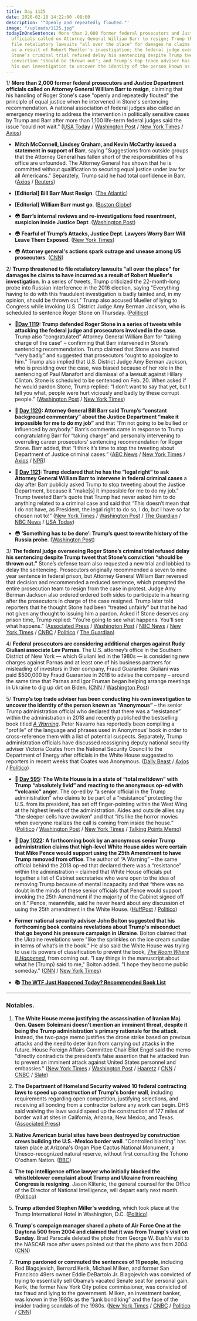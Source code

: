 ```yaml
---
title: Day 1125
date: 2020-02-18 14:22:00 -08:00
description: '"Openly and repeatedly flouted."'
image: "/uploads/1125.jpg"
todayInOneSentence: More than 2,000 former federal prosecutors and Justice Department
  officials called on Attorney General William Barr to resign; Trump threatened to
  file retaliatory lawsuits "all over the place" for damages he claims to have incurred
  as a result of Robert Mueller's investigation; the federal judge overseeing Roger
  Stone’s criminal trial refused delay his sentencing despite Trump tweet that Stone’s
  conviction "should be thrown out"; and Trump’s top trade adviser has been conducting
  his own investigation to uncover the identity of the person known as “Anonymous."
---
```


1/ **More than 2,000 former federal prosecutors and Justice Department officials called on Attorney General William Barr to resign**, claiming that his handling of Roger Stone's case "openly and repeatedly flouted" the principle of equal justice when he intervened in Stone's sentencing recommendation. A national association of federal judges also called an emergency meeting to address the intervention in politically sensitive cases by Trump and Barr after more than 1,100 life-term federal judges said the issue “could not wait.” ([USA Today](https://www.usatoday.com/story/news/politics/2020/02/17/roger-stone-sentence-judges-worried-political-interference/4788155002/) / [Washington Post](https://www.washingtonpost.com/nation/2020/02/18/judges-meeting-trump/) / [New York Times](https://www.nytimes.com/2020/02/16/us/politics/barr-trump-justice-department.html) / [Axios](https://www.axios.com/justice-department-statement-barr-stone-case-14c8880c-6f07-460f-a190-6f2a2f7e78e8.html))

* **Mitch McConnell, Lindsey Graham, and Kevin McCarthy issued a statement in support of Barr**, saying "Suggestions from outside groups that the Attorney General has fallen short of the responsibilities of his office are unfounded. The Attorney General has shown that he is committed without qualification to securing equal justice under law for all Americans." Separately, Trump said he had total confidence in Barr. ([Axios](https://www.axios.com/bill-barr-doj-mcconnell-mccarthy-graham-a8a73529-be46-4087-b277-97bef312a2f3.html) / [Reuters](https://www.reuters.com/article/us-usa-trump-barr-idUSKBN20C2EZ))

* **\[Editorial\] Bill Barr Must Resign**. ([The Atlantic](https://www.theatlantic.com/ideas/archive/2020/02/donald-ayer-bill-barr-must-resign/606670/))

* **\[Editorial\] William Barr must go**. ([Boston Globe](https://www.bostonglobe.com/2020/02/14/opinion/william-barr-must-go/))

* **😳 Barr’s internal reviews and re-investigations feed resentment, suspicion inside Justice Dept**. ([Washington Post](https://www.washingtonpost.com/national-security/barrs-internal-reviews-and-re-investigations-feed-resentment-suspicion-inside-justice-dept/2020/02/15/7007695a-5029-11ea-9b5c-eac5b16dafaa_story.html))

* **😳 Fearful of Trump’s Attacks, Justice Dept. Lawyers Worry Barr Will Leave Them Exposed**. ([New York Times](https://www.nytimes.com/2020/02/15/us/politics/trump-barr-justice-department.html))

* **😳 Attorney general's actions spark outrage and unease among US prosecutors**. ([CNN](https://www.cnn.com/2020/02/15/politics/william-barr-roger-stone-prosecutors-outrage/))

2/ **Trump threatened to file retaliatory lawsuits "all over the place" for damages he claims to have incurred as a result of Robert Mueller's investigation**. In a series of tweets, Trump criticized the 22-month-long probe into Russian interference in the 2016 election, saying "Everything having to do with this fraudulent investigation is badly tainted and, in my opinion, should be thrown out." Trump also accused Mueller of lying to Congress while invoking U.S. District Judge Amy Berman Jackson, who is scheduled to sentence Roger Stone on Thursday. ([Politico](https://www.politico.com/news/2020/02/18/donald-trump-mueller-probe-115751))

* **📌[Day 1119](https://whatthefuckjusthappenedtoday.com/2020/02/12/day-1119/#1-trump-defended-roger-stone-in-a-se): Trump defended Roger Stone in a series of tweets while attacking the federal judge and prosecutors involved in the case**. Trump also “congratulated” Attorney General William Barr for “taking charge of the case” – confirming that Barr intervened in Stone’s sentencing recommendation. Trump claimed that Stone was treated “very badly” and suggested that prosecutors “ought to apologize to him.” Trump also implied that U.S. District Judge Amy Berman Jackson, who is presiding over the case, was biased because of her role in the sentencing of Paul Manafort and dismissal of a lawsuit against Hillary Clinton. Stone is scheduled to be sentenced on Feb. 20. When asked if he would pardon Stone, Trump replied: “I don’t want to say that yet, but I tell you what, people were hurt viciously and badly by these corrupt people.” ([Washington Post](https://www.washingtonpost.com/nation/2020/02/12/trump-stone-judge/) / [New York Times](https://www.nytimes.com/2020/02/12/us/politics/trump-stone.html))

* **📌 [Day 1120](https://whatthefuckjusthappenedtoday.com/2020/02/13/day-1120/#1-attorney-general-bill-barr-said-tr): Attorney General Bill Barr said Trump’s “constant background commentary” about the Justice Department “make it impossible for me to do my job”** and that “I’m not going to be bullied or influenced by anybody.” Barr’s comments came in response to Trump congratulating Barr for “taking charge” and personally intervening to overruling career prosecutors’ sentencing recommendation for Roger Stone. Barr added, that “I think it’s time to stop the tweeting about Department of Justice criminal cases.” ([ABC News](https://abcnews.go.com/Politics/barr-blasts-trumps-tweets-stone-case-impossible-job/story?id=68963276) / [New York Times](https://www.nytimes.com/2020/02/13/us/politics/william-barr-trump.html) / [Axios](https://www.axios.com/barr-trump-tweet-roger-stone-38ed8596-39ff-443b-8414-deef09134818.html) / [NPR](https://www.npr.org/2020/02/13/805774906/barr-faults-trump-over-tweets-that-make-his-job-as-attorney-general-impossible))

* **📌 [Day 1121](https://whatthefuckjusthappenedtoday.com/2020/02/14/day-1121/#1-trump-declared-that-he-has-the-%E2%80%9Cle): Trump declared that he has the “legal right” to ask Attorney General William Barr to intervene in federal criminal cases** a day after Barr publicly asked Trump to stop tweeting about the Justice Department, because it “make\[s\] it impossible for me to do my job.” Trump tweeted Barr’s quote that Trump had never asked him to do anything related to a criminal case and said that “This doesn’t mean that I do not have, as President, the legal right to do so, I do, but I have so far chosen not to!” ([New York Times](https://www.nytimes.com/2020/02/14/us/politics/trump-william-barr.html) / [Washington Post](https://www.washingtonpost.com/politics/trump-appears-to-escalate-standoff-with-attorney-general-and-justice-dept-declaring-on-twitter-a-legal-right-to-influence-criminal-cases/2020/02/14/8c152c36-4f2f-11ea-bf44-f5043eb3918a_story.html) / [The Guardian](https://www.theguardian.com/us-news/2020/feb/14/trump-claims-legal-right-intervene-criminal-cases-william-barr-plea-not-tweet) / [NBC News](https://www.nbcnews.com/politics/donald-trump/trump-tweets-he-has-legal-right-involve-g-barr-criminal-n1136906) / [USA Today](https://www.usatoday.com/story/news/politics/2020/02/14/stone-case-trump-dismisses-barr-criticism-says-he-can-intervene/4759784002/))

* **😳 ‘Something has to be done’: Trump’s quest to rewrite history of the Russia probe**. ([Washington Post](https://www.washingtonpost.com/politics/something-has-to-be-done-trumps-quest-to-rewrite-history-of-the-russia-probe/2020/02/15/ea7a1b06-4f61-11ea-9b5c-eac5b16dafaa_story.html))

3/ **The federal judge overseeing Roger Stone’s criminal trial refused delay his sentencing despite Trump tweet that Stone’s conviction “should be thrown out.”** Stone’s defense team also requested a new trial and lobbied to delay the sentencing. Prosecutors originally recommended a seven to nine year sentence in federal prison, but Attorney General William Barr reversed that decision and recommended a reduced sentence, which prompted the entire prosecution team to resign from the case in protest. Judge Amy Berman Jackson also ordered ordered both sides to participate in a hearing after the prosecutors in charge of the case resigned. Trump later told reporters that he thought Stone had been “treated unfairly” but that he had not given any thought to issuing him a pardon. Asked if Stone deserves any prison time, Trump replied: “You’re going to see what happens. You'll see what happens.” ([Associated Press](https://apnews.com/de172d45dc32ac97a179939b4a070a69) / [Washington Post](https://www.washingtonpost.com/politics/trump-raises-possibility-of-suing-those-involved-in-prosecuting-roger-stone/2020/02/18/238279fc-5250-11ea-9e47-59804be1dcfb_story.html) / [NBC News](https://www.nbcnews.com/politics/justice-department/judge-proceed-roger-stone-s-sentencing-will-consider-motion-new-n1137921) / [New York Times](https://www.nytimes.com/2020/02/18/us/roger-stone-sentencing.html) / [CNBC](https://www.cnbc.com/2020/02/18/judge-will-still-sentence-roger-stone-on-thursday.html) / [Politico](https://www.politico.com/news/2020/02/16/judge-phone-hearing-roger-stone-case-115620) / [The Guardian](https://www.theguardian.com/us-news/2020/feb/18/roger-stone-case-judge-orders-phone-hearing))

4/ **Federal prosecutors are considering additional charges against Rudy Giuliani associate Lev Parnas**. The U.S. attorney’s office in the Southern District of New York — which Giuliani led in the 1980s — is considering new charges against Parnas and at least one of his business partners for misleading of investors in their company, Fraud Guarantee. Giuliani was paid $500,000 by Fraud Guarantee in 2018 to advise the company – around the same time that Parnas and Igor Fruman began helping arrange meetings in Ukraine to dig up dirt on Biden. ([CNN](https://www.cnn.com/2020/02/17/politics/sdny-weighs-new-charges-fraud-guarantee/index.html) / [Washington Post](https://www.washingtonpost.com/politics/as-impeachment-trial-ended-federal-prosecutors-took-new-steps-in-probe-related-to-giuliani-according-to-people-familiar-with-case/2020/02/14/7893bfb0-4e8a-11ea-bf44-f5043eb3918a_story.html))

5/ **Trump’s top trade adviser has been conducting his own investigation to uncover the identity of the person known as “Anonymous”** – the senior Trump administration official who declared that there was a “resistance” within the administration in 2018 and recently published the bestselling book titled *[A Warning](https://amzn.to/31D1UKH)*. Peter Navarro has reportedly been compiling a "profile" of the language and phrases used in Anonymous’ book in order to cross-reference them with a list of potential suspects. Separately, Trump administration officials have discussed reassigning deputy national security adviser Victoria Coates from the National Security Council to the Department of Energy after officials in the White House suggested to reporters in recent weeks that Coates was Anonymous. ([Daily Beast](https://www.thedailybeast.com/trumps-top-trade-adviser-peter-navarro-has-a-side-project-secretly-hunting-for-anonymous) / [Axios](https://www.axios.com/coates-energy-nsc-switch-discussed-cd557fc3-54ce-4328-88fb-f4f4faba7863.html) / [Politico](https://www.politico.com/news/2020/02/03/anonymous-book-agents-trump-official-110430))

* **📌 [Day 595](https://whatthefuckjusthappenedtoday.com/2018/09/06/day-595/#4-the-white-house-is-in-a-state-of-%E2%80%9C): The White House is in a state of “total meltdown” with Trump “absolutely livid” and reacting to the anonymous op-ed with “volcanic” anger**. The op-ed by “a senior official in the Trump administration” who claims to be part of a “resistance” protecting the U.S. from its president, has set off finger-pointing within the West Wing at the highest levels of the administration. Aides and outside allies say “the sleeper cells have awoken” and that “it’s like the horror movies when everyone realizes the call is coming from inside the house.” ([Politico](https://www.politico.com/story/2018/09/05/trump-official-comes-out-against-the-president-in-anonymous-times-op-ed-808714) / [Washington Post](https://www.washingtonpost.com/politics/the-sleeper-cells-have-awoken-trump-and-aides-shaken-by-resistance-op-ed/2018/09/05/ecdf423c-b14b-11e8-a20b-5f4f84429666_story.html) / [New York Times](https://www.nytimes.com/2018/09/05/us/politics/trump-new-york-times-anonymous-editorial.html) / [Talking Points Memo](https://talkingpointsmemo.com/news/total-meldown-hunt-op-ed-author-escalates))

* **📌 [Day 1022](https://whatthefuckjusthappenedtoday.com/2019/11/07/day-1022/#6-a-forthcoming-book-by-an-anonymous): A forthcoming book by an anonymous senior Trump administration claims that high-level White House aides were certain that Mike Pence would support using the 25th Amendment to have Trump removed from office**. The author of “A Warning” – the same official behind the 2018 op-ed that declared there was a “resistance” within the administration – claimed that White House officials put together a list of Cabinet secretaries who were open to the idea of removing Trump because of mental incapacity and that “there was no doubt in the minds of these senior officials that Pence would support invoking the 25th Amendment if the majority of the Cabinet signed off on it.” Pence, meanwhile, said he never heard about any discussion of using the 25th amendment in the White House. ([HuffPost](https://www.huffpost.com/entry/anonymous-book-warning-mike-pence_n_5dc376a1e4b00551388271cd) / [Politico](https://www.politico.com/news/2019/11/07/mike-pence-25th-amendment-trump-067319))

* **Former national security adviser John Bolton suggested that his forthcoming book contains revelations about Trump's misconduct that go beyond his pressure campaign in Ukraine**. Bolton claimed that the Ukraine revelations were "like the sprinkles on the ice cream sundae in terms of what’s in the book." He also said the White House was trying to use its powers of classification to prevent the book, *[The Room Where It Happened](https://amzn.to/324eUe8)*, from coming out. "I say things in the manuscript about what he (Trump) said to me," Bolton added. "I hope they become public someday." ([CNN](https://www.cnn.com/2020/02/17/politics/john-bolton-white-house-book/index.html) / [New York Times](https://www.nytimes.com/2020/02/17/us/politics/john-bolton-trump-ukraine.html))

* **📚 [The WTF Just Happened Today? Recommended Book List](https://www.amazon.com/shop/matt_kiser?listId=MX8CHE4TE8JY)**

---

### Notables.

1. **The White House memo justifying the assassination of Iranian Maj. Gen. Qasem Soleimani doesn't mention an imminent threat, despite it being the Trump administration's primary rationale for the attack**. Instead, the two-page memo justifies the drone strike based on previous attacks and the need to deter Iran from carrying out attacks in the future. House Foreign Affairs Committee Chair Eliot Engel said the memo "directly contradicts the president’s false assertion that he attacked Iran to prevent an imminent attack against United States personnel and embassies." ([New York Times](https://www.nytimes.com/2020/02/14/us/politics/white-house-memo-suleimani-strike.html) / [Washington Post](https://www.washingtonpost.com/politics/white-house-memo-on-soleimani-strike-makes-no-mention-of-imminent-threat/2020/02/14/651ce330-4f70-11ea-b721-9f4cdc90bc1c_story.html) / [Haaretz](https://www.haaretz.com/us-news/imminent-threat-doesn-t-appear-in-white-house-letter-on-soleimani-killing-1.8533439) / [CNN](https://www.cnn.com/2020/02/14/politics/trump-soleimani-strike-legal-justification/index.html) / [CNBC](https://www.cnbc.com/2020/02/14/trump-administration-issues-report-on-soleimani-killing.html) / [Slate](https://slate.com/news-and-politics/2020/02/white-house-memo-admits-no-imminent-threat-iran-soleimani-assassination.html))

2. **The Department of Homeland Security waived 10 federal contracting laws to speed up construction of Trump's border wall**, including requirements regarding open competition, justifying selections, and receiving all bonding from a contractor before any work can begin. DHS said waiving the laws would speed up the construction of 177 miles of border wall at sites in California, Arizona, New Mexico, and Texas. ([Associated Press](https://apnews.com/1689fa48a2e177d1f397b95ff0cb97db))

3. **Native American burial sites have been destroyed by construction crews building the U.S.-Mexico border wall**. "Controlled blasting" has taken place at Arizona's Organ Pipe Cactus National Monument, a Unesco-recognized natural reserve, without first consulting the Tohono O'odham Nation. ([BBC](https://www.bbc.com/news/world-us-canada-51449739))

4. **The top intelligence office lawyer who initially blocked the whistleblower complaint about Trump and Ukraine from reaching Congress is resigning**. Jason Klitenic, the general counsel for the Office of the Director of National Intelligence, will depart early next month. ([Politico](https://www.politico.com/news/2020/02/18/intel-office-lawyer-ukraine-whistleblower-complaint-115776))

5. **Trump attended Stephen Miller's wedding**, which took place at the Trump International Hotel in Washington, D.C. ([Politico](https://www.politico.com/news/2020/02/16/trump-attends-wedding-stephen-miller-115663))

6. **Trump's campaign manager shared a photo of Air Force One at the Daytona 500 from 2004 and claimed that it was from Trump's visit on Sunday**. Brad Parscale deleted the photo from George W. Bush's visit to the NASCAR race after users pointed out that the photo was from 2004. ([CNN](https://www.cnn.com/2020/02/16/politics/parscale-tweet-daytona-500-air-force-one-photo/index.html))

7. **Trump pardoned or commuted the sentences of 11 people**, including Rod Blagojevich, Bernard Kerik, Michael Milken, and former San Francisco 49ers owner Eddie DeBartolo Jr. Blagojevich was convicted of trying to essentially sell Obama’s vacated Senate seat for personal gain. Kerik, the former New York City police commissioner, was convicted of tax fraud and lying to the government. Milken, an investment banker, was known in the 1980s as the “junk bond king” and the face of the insider trading scandals of the 1980s. ([New York Times](https://www.nytimes.com/2020/02/18/us/politics/trump-pardon-blagojevich-debartolo.html) / [CNBC](https://www.cnbc.com/2020/02/18/trump-pardons-michael-milken-face-of-1980s-financial-scandals.html) / [Politico](https://www.politico.com/news/2020/02/18/trump-commutes-sentence-of-rod-blagojevich-115807) / [CNN](https://www.cnn.com/2020/02/18/politics/donald-trump-rod-blagojevich-commutation-sentence/index.html))